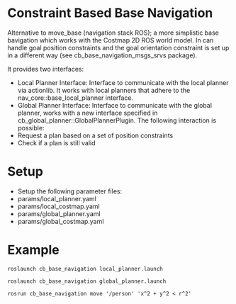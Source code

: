 Constraint Based Base Navigation
==================
Alternative to move_base (navigation stack ROS); a more simplistic base bavigation which works with the Costmap 2D ROS world model. In can handle goal position constraints and the goal orientation constraint is set up in a different way (see cb_base_navigation_msgs_srvs package).

It provides two interfaces:
- Local Planner Interface: Interface to communicate with the local planner via actionlib. It works with local planners that adhere to the nav_core::base_local_planner interface.
- Global Planner Interface: Interface to communicate with the global planner, works with a new interface specified in cb_global_planner::GlobalPlannerPlugin. The following interaction is possible:
 - Request a plan based on a set of position constraints
 - Check if a plan is still valid

Setup
==================
- Setup the following parameter files:
 - params/local_planner.yaml
 - params/local_costmap.yaml
 - params/global_planner.yaml
 - params/global_costmap.yaml

Example
==================
```roslaunch cb_base_navigation local_planner.launch```

```roslaunch cb_base_navigation global_planner.launch```

```rosrun cb_base_navigation move '/person' 'x^2 + y^2 < r^2'```
